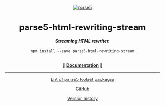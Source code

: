 <p align="center">
    <a href="https://github.com/inikulin/parse5">
        <img src="https://raw.github.com/inikulin/parse5/master/media/logo.png" alt="parse5" />
    </a>
</p>

<div align="center">
<h1>parse5-html-rewriting-stream</h1>
<i><b>Streaming HTML rewriter.</b></i>
</div>
<br>

<div align="center">
<code>npm install --save parse5-html-rewriting-stream</code>
</div>
<br>

<p align="center">
  📖 <a href="https://github.com/inikulin/parse5/tree/master/packages/html-rewriting-stream/docs/index.md"><b>Documentation</b></a> 📖
</p>

---

<p align="center">
  <a href="https://github.com/inikulin/parse5/tree/master/docs/list-of-packages.md">List of parse5 toolset packages</a>
</p>

<p align="center">
    <a href="https://github.com/inikulin/parse5">GitHub</a>
</p>

<p align="center">
    <a href="https://github.com/inikulin/parse5/tree/master/docs/version-history.md">Version history</a>
</p>
